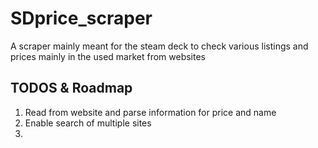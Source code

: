 # SDprice_scraper
A scraper mainly meant for the steam deck to check various listings and prices mainly in the used market from websites

## TODOS & Roadmap
1. Read from website and parse information for price and name
2. Enable search of multiple sites
3. 
